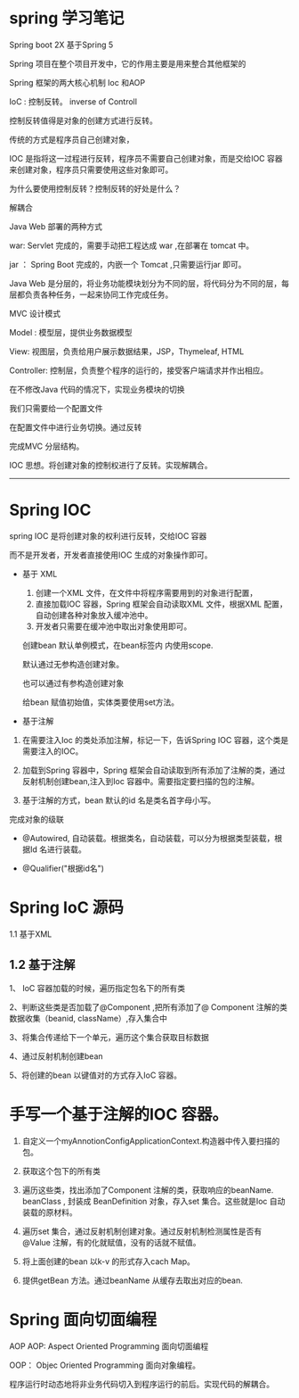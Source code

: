 # spring 学习笔记

Spring boot 2X 基于Spring 5

Spring 项目在整个项目开发中，它的作用主要是用来整合其他框架的

Spring 框架的两大核心机制 Ioc 和AOP

IoC : 控制反转。 inverse  of Controll

控制反转值得是对象的创建方式进行反转。

传统的方式是程序员自己创建对象，

IOC 是指将这一过程进行反转，程序员不需要自己创建对象，而是交给IOC 容器来创建对象，程序员只需要使用这些对象即可。

为什么要使用控制反转？控制反转的好处是什么？

解耦合

Java  Web  部署的两种方式

war: Servlet 完成的，需要手动把工程达成 war ,在部署在 tomcat 中。

jar ： Spring Boot 完成的，内嵌一个 Tomcat ,只需要运行jar 即可。

Java Web 是分层的，将业务功能模块划分为不同的层，将代码分为不同的层，每层都负责各种任务，一起来协同工作完成任务。

MVC 设计模式

Model : 模型层，提供业务数据模型

View:  视图层，负责给用户展示数据结果，JSP，Thymeleaf, HTML

Controller: 控制层，负责整个程序的运行的，接受客户端请求并作出相应。



在不修改Java 代码的情况下，实现业务模块的切换

我们只需要给一个配置文件

在配置文件中进行业务切换。通过反转

完成MVC 分层结构。

IOC 思想。将创建对象的控制权进行了反转。实现解耦合。



---------------------------------------------------------------------------------------

# Spring IOC

spring IOC 是将创建对象的权利进行反转，交给IOC 容器

而不是开发者，开发者直接使用IOC 生成的对象操作即可。

* 基于 XML

  1. 创建一个XML 文件，在文件中将程序需要用到的对象进行配置，
  2. 直接加载IOC 容器，Spring 框架会自动读取XML 文件，根据XML 配置，自动创建各种对象放入缓冲池中。
  3. 开发者只需要在缓冲池中取出对象使用即可。

  创建bean 默认单例模式，在bean标签内 内使用scope.

  默认通过无参构造创建对象。

  也可以通过有参构造创建对象

  给bean 赋值初始值，实体类要使用set方法。

* 基于注解

1. 在需要注入Ioc 的类处添加注解，标记一下，告诉Spring IOC 容器，这个类是需要注入的IOC。

2. 加载到Spring 容器中，Spring 框架会自动读取到所有添加了注解的类，通过反射机制创建bean,注入到Ioc 容器中。需要指定要扫描的包的注解。
3. 基于注解的方式，bean 默认的id 名是类名首字母小写。

完成对象的级联

* @Autowired, 自动装载。根据类名，自动装载，可以分为根据类型装载，根据Id 名进行装载。 

* @Qualifier("根据id名")

# Spring IoC 源码

1.1 基于XML 

## 1.2 基于注解

1、 IoC 容器加载的时候，遍历指定包名下的所有类

2、判断这些类是否加载了@Component ,把所有添加了@ Component 注解的类数据收集（beanid, className）,存入集合中

3、将集合传递给下一个单元，遍历这个集合获取目标数据

4、通过反射机制创建bean

5、将创建的bean 以键值对的方式存入IoC 容器。

# 手写一个基于注解的IOC 容器。

1. 自定义一个myAnnotionConfigApplicationContext.构造器中传入要扫描的包。
2. 获取这个包下的所有类
3. 遍历这些类，找出添加了Component 注解的类，获取响应的beanName. beanClass , 封装成 BeanDefinition 对象，存入set 集合。这些就是Ioc 自动装载的原材料。

4. 遍历set 集合，通过反射机制创建对象。通过反射机制检测属性是否有@Value 注解，有的化就赋值，没有的话就不赋值。
5. 将上面创建的bean 以k-v 的形式存入cach Map。
6. 提供getBean 方法。通过beanName 从缓存去取出对应的bean.

# Spring 面向切面编程

AOP AOP: Aspect Oriented Programming 面向切面编程

OOP： Objec Oriented  Programming 面向对象编程。

程序运行时动态地将非业务代码切入到程序运行的前后。实现代码的解耦合。